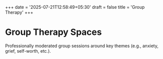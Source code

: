 +++
date = '2025-07-21T12:58:49+05:30'
draft = false
title = 'Group Therapy'
+++


# Group Therapy Spaces

Professionally moderated group sessions around key themes (e.g., anxiety, grief, self-worth, etc.).
